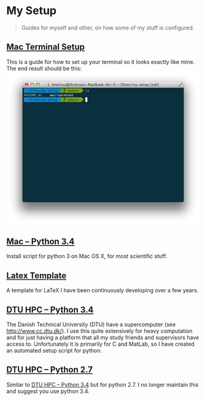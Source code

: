 # My Setup

> Guides for myself and other, on how some of my stuff is configured.

## [Mac Terminal Setup](mac-terminal)

This is a guide for how to set up your terminal so it looks exactly like mine.
The end result should be this:
![Terminal setup example](https://raw.githubusercontent.com/AndreasMadsen/my-setup/master/mac-terminal/example.png)

## [Mac – Python 3.4](mac-python3)

Install script for python 3 on Mac OS X, for most scientific stuff.

## [Latex Template](latex-template)

A template for LaTeX I have been continuously developing over a few years.

## [DTU HPC – Python 3.4](dtu-hpc-python3)

The Danish Technical University (DTU) have a supercomputer
(see http://www.cc.dtu.dk/). I use this quite extensively for heavy computation
and for just having a platform that all my study friends and supervisors have
access to. Unfortunately it is primarily for C and MatLab, so I have created
an automated setup script for python.

## [DTU HPC – Python 2.7](dtu-hpc-python2)

Similar to [DTU HPC – Python 3.4](dtu-hpc-python3) but for python 2.7. I
no longer maintain this and suggest you use python 3.4.
